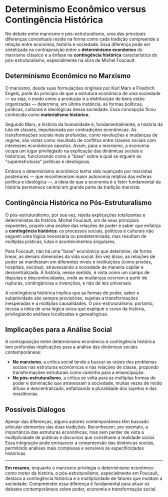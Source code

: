 
# Determinismo Econômico versus Contingência Histórica

No debate entre marxismo e pós-estruturalismo, uma das principais diferenças conceituais reside na forma como cada tradição compreende a relação entre economia, história e sociedade. Essa diferença pode ser sintetizada na contraposição entre o **determinismo econômico** do marxismo clássico e a ênfase na **contingência histórica** característica do pós-estruturalismo, especialmente na obra de Michel Foucault.

## Determinismo Econômico no Marxismo

O marxismo, desde suas formulações originais por Karl Marx e Friedrich Engels, parte do princípio de que a estrutura econômica de uma sociedade — ou seja, o modo como a produção e a distribuição de bens estão organizadas — determina, em última instância, as formas políticas, jurídicas, culturais e ideológicas dessa sociedade. Essa concepção ficou conhecida como **materialismo histórico**.

Segundo Marx, a história da humanidade é, fundamentalmente, a história da luta de classes, impulsionada por contradições econômicas. As transformações sociais mais profundas, como revoluções e mudanças de regime, são vistas como resultado de conflitos entre classes sociais com interesses econômicos opostos. Assim, para o marxismo, a economia ocupa um lugar privilegiado na explicação das dinâmicas sociais e históricas, funcionando como a "base" sobre a qual se erguem as "superestruturas" políticas e ideológicas.

Embora o determinismo econômico tenha sido nuançado por marxistas posteriores — que reconheceram maior autonomia relativa das esferas política e ideológica —, a ideia de que a economia é o fator fundamental da história permanece central em grande parte da tradição marxista.

## Contingência Histórica no Pós-Estruturalismo

O pós-estruturalismo, por sua vez, rejeita explicações totalizantes e deterministas da história. Michel Foucault, um de seus principais expoentes, propõe uma análise das relações de poder e saber que enfatiza a **contingência histórica**: os processos sociais, políticos e culturais não seguem uma lógica necessária ou predeterminada, mas resultam de múltiplas práticas, lutas e acontecimentos singulares.

Para Foucault, não há uma "base" econômica que determine, de forma linear, as demais dimensões da vida social. Em vez disso, as relações de poder se manifestam em diferentes níveis e instituições (como prisões, hospitais, escolas), atravessando a sociedade de maneira capilar e descentralizada. A história, nesse sentido, é vista como um campo de disputas e descontinuidades, onde as mudanças ocorrem a partir de rupturas, contingências e invenções, e não de leis universais.

A contingência histórica implica que as formas de poder, saber e subjetividade são sempre provisórias, sujeitas a transformações inesperadas e a múltiplas causalidades. O pós-estruturalismo, portanto, recusa a ideia de uma lógica única que explique o curso da história, privilegiando análises localizadas e genealógicas.

## Implicações para a Análise Social

A contraposição entre determinismo econômico e contingência histórica tem profundas implicações para a análise das dinâmicas sociais contemporâneas:

- **No marxismo**, a crítica social tende a buscar as raízes dos problemas sociais nas estruturas econômicas e nas relações de classe, propondo transformações estruturais como caminho para a emancipação.
- **No pós-estruturalismo**, a crítica se volta para as múltiplas formas de poder e dominação que atravessam a sociedade, muitas vezes de modo difuso e descentralizado, enfatizando a pluralidade dos sujeitos e das resistências.

## Possíveis Diálogos

Apesar das diferenças, alguns autores contemporâneos têm buscado articular elementos das duas tradições. Reconhecem, por exemplo, a importância das estruturas econômicas, mas sem perder de vista a multiplicidade de práticas e discursos que constituem a realidade social. Essa integração pode enriquecer a compreensão das dinâmicas sociais, permitindo análises mais complexas e sensíveis às especificidades históricas.

___

**Em resumo**, enquanto o marxismo privilegia o determinismo econômico como motor da história, o pós-estruturalismo, especialmente em Foucault, destaca a contingência histórica e a multiplicidade de fatores que moldam a sociedade. Compreender essa diferença é fundamental para situar os debates contemporâneos sobre poder, economia e transformação social.
```
